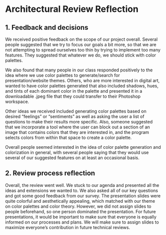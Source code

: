 # Architectural Review Reflection

## 1. Feedback and decisions

We received positive feedback on the scope of our project overall. Several people suggested that we try to focus our goals a bit more, so that we are not attempting to spread ourselves too thin by trying to implement too many features. They suggested that whatever we do, we should stick with color palettes. 

We also found that many people in our class responded positively to the idea where we use color palettes to generate/search for presentation/website themes. Others, who are more interested in digital art, wanted to have color palettes generated that also included shadows, hues, and tints of each dominant color in the palette and presented it in a downloadable .jpeg file that they could transfer to their Photoshop workspace. 

Other ideas we received included generating color palettes based on desired “feelings” or “sentiments” as well as asking the user a list of questions to make their results more specific. Also, someone suggested that we incorporate a tool where the user can block out a section of an image that contains colors that they are interested in, and the program selects colors from within that space to create a color palette.

Overall people seemed interested in the idea of color palette generation and colorization in general, with several people saying that they would use several of our suggested features on at least an occasional basis. 

## 2. Review process reflection

Overall, the review went well. We stuck to our agenda and presented all the ideas and extensions we wanted to. We also asked all of our key questions and got some good feedback from our survey. The presentation slides were quite colorful and aesthetically appealing, which matched with our theme on color palettes and color theory. However, we did not assign slides to people beforehand, so one person dominated the presentation. For future presentations, it would be important to make sure that everyone is equally informed on our processes and plans. We will make sure to assign slides to maximize everyone’s contribution in future technical reviews.
